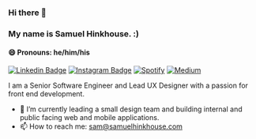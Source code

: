 ### Hi there 👋

### My name is Samuel Hinkhouse. :) 
#### 😄 Pronouns: he/him/his

[![Linkedin Badge](https://img.shields.io/badge/-LinkedIn-0e76a8?style=flat-square&logo=Linkedin&logoColor=white)](https://www.linkedin.com/in/shinkhouse/)
[![Instagram Badge](https://img.shields.io/badge/-Instagram-e4405f?style=flat-square&logo=Instagram&logoColor=white)](https://www.instagram.com/samuel.t.hinkhouse/)
[![Spotify](https://img.shields.io/badge/Spotify-1ED760?logo=spotify&logoColor=white)](https://open.spotify.com/user/1251089?si=51e5fe6ce5294e52)
[![Medium](https://img.shields.io/badge/Medium-black?logo=medium&logoColor=white)](https://medium.com/@shinkhouse)

I am a Senior Software Engineer and Lead UX Designer with a passion for front end development. 
- 🌱 I’m currently leading a small design team and building internal and public facing web and mobile applications.
- 📫 How to reach me: sam@samuelhinkhouse.com
<!--
**shinkhouse/shinkhouse** is a ✨ _special_ ✨ repository because its `README.md` (this file) appears on your GitHub profile.

Here are some ideas to get you started:

- 🔭 I’m currently working on ...
- 🌱 I’m currently learning ...
- 👯 I’m looking to collaborate on ...
- 🤔 I’m looking for help with ...
- 💬 Ask me about ...
- 📫 How to reach me: ...
- 😄 Pronouns: ...
- ⚡ Fun fact: ...
-->
